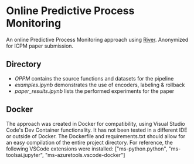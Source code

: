 # Online Predictive Process Monitoring
An online Predictive Process Monitoring approach using [River](https://github.com/online-ml/river). Anonymized for ICPM paper submission.

## Directory
- *OPPM* contains the source functions and datasets for the pipeline
- *examples.ipynb* demonstrates the use of encoders, labeling & rollback
- *paper_results.ipynb* lists the performed experiments for the paper

## Docker
The approach was created in Docker for compatibility, using Visual Studio Code's Dev Container functionality. It has not been tested in a different IDE or outside of Docker. The Dockerfile and requirements.txt should allow for an easy compilation of the entire project directory. For reference, the following VSCode extensions were installed: ["ms-python.python", "ms-toolsai.jupyter", "ms-azuretools.vscode-docker"]